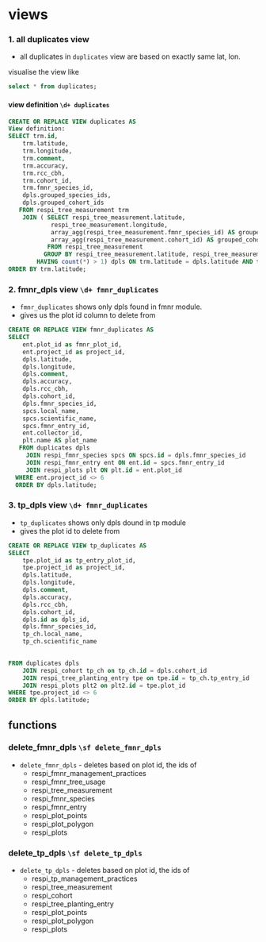 # views

### 1. all duplicates view
- all duplicates in `duplicates` view are based on exactly same lat, lon.

visualise the view like
```sql
select * from duplicates;
```

#### view definition `\d+ duplicates`
```sql
CREATE OR REPLACE VIEW duplicates AS
View definition:
SELECT trm.id,
    trm.latitude,
    trm.longitude,
    trm.comment,
    trm.accuracy,
    trm.rcc_cbh,
    trm.cohort_id,
    trm.fmnr_species_id,
    dpls.grouped_species_ids,
    dpls.grouped_cohort_ids
   FROM respi_tree_measurement trm
    JOIN ( SELECT respi_tree_measurement.latitude,
            respi_tree_measurement.longitude,
            array_agg(respi_tree_measurement.fmnr_species_id) AS grouped_species_ids,
            array_agg(respi_tree_measurement.cohort_id) AS grouped_cohort_ids
           FROM respi_tree_measurement
          GROUP BY respi_tree_measurement.latitude, respi_tree_measurement.longitude
        HAVING count(*) > 1) dpls ON trm.latitude = dpls.latitude AND trm.longitude = dpls.longitude
ORDER BY trm.latitude;

```

### 2. fmnr_dpls view `\d+ fmnr_duplicates`
- `fmnr_duplicates` shows only dpls found in fmnr module.
- gives us the plot id column to delete from

```sql
CREATE OR REPLACE VIEW fmnr_duplicates AS
SELECT 
    ent.plot_id as fmnr_plot_id,
	ent.project_id as project_id,
    dpls.latitude,
    dpls.longitude,
    dpls.comment,
    dpls.accuracy,
    dpls.rcc_cbh,
    dpls.cohort_id,
    dpls.fmnr_species_id,
    spcs.local_name,
    spcs.scientific_name,
    spcs.fmnr_entry_id,
    ent.collector_id,
    plt.name AS plot_name
   FROM duplicates dpls
     JOIN respi_fmnr_species spcs ON spcs.id = dpls.fmnr_species_id
     JOIN respi_fmnr_entry ent ON ent.id = spcs.fmnr_entry_id
     JOIN respi_plots plt ON plt.id = ent.plot_id
  WHERE ent.project_id <> 6
  ORDER BY dpls.latitude;

```
### 3. tp_dpls view `\d+ fmnr_duplicates`

- `tp_duplicates` shows only dpls dound in tp module
- gives the plot id to delete from


```sql
CREATE OR REPLACE VIEW tp_duplicates AS
SELECT 
    tpe.plot_id as tp_entry_plot_id,
	tpe.project_id as project_id,
    dpls.latitude,
    dpls.longitude,
    dpls.comment,
    dpls.accuracy,
    dpls.rcc_cbh,
    dpls.cohort_id,
	dpls.id as dpls_id,
    dpls.fmnr_species_id,
    tp_ch.local_name,
    tp_ch.scientific_name

    
FROM duplicates dpls
    JOIN respi_cohort tp_ch on tp_ch.id = dpls.cohort_id
    JOIN respi_tree_planting_entry tpe on tpe.id = tp_ch.tp_entry_id
    JOIN respi_plots plt2 on plt2.id = tpe.plot_id
WHERE tpe.project_id <> 6
ORDER BY dpls.latitude;
```


## functions

### delete_fmnr_dpls `\sf delete_fmnr_dpls` 
- `delete_fmnr_dpls` -  deletes based on plot id, the ids of
    - respi_fmnr_management_practices     
    - respi_fmnr_tree_usage 
    - respi_tree_measurement
    - respi_fmnr_species    
    - respi_fmnr_entry     
    - respi_plot_points    
    - respi_plot_polygon   
    - respi_plots 

### delete_tp_dpls `\sf delete_tp_dpls` 
- `delete_tp_dpls` - deletes based on plot id, the ids of
    - respi_tp_management_practices
    - respi_tree_measurement
    - respi_cohort
    - respi_tree_planting_entry
    - respi_plot_points    
    - respi_plot_polygon   
    - respi_plots 
